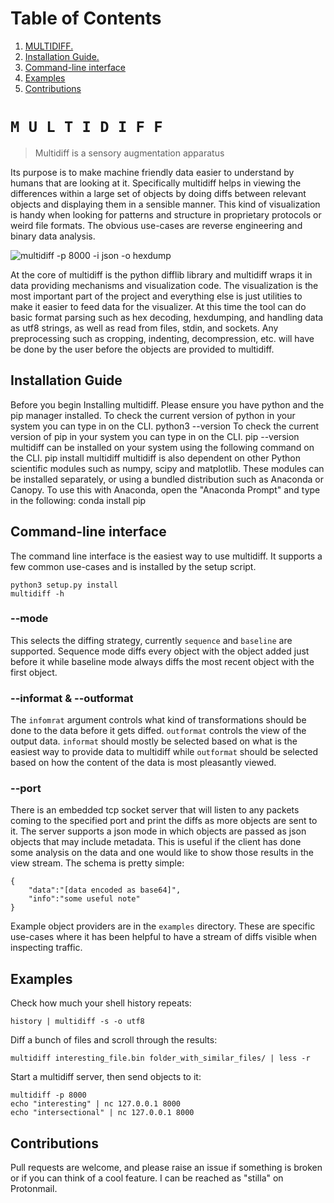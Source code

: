# Table of Contents
1. [ MULTIDIFF. ](#desc)
2. [ Installation Guide. ](#instal)
3. [Command-line interface](#CLI)
4. [Examples](#Exam)
5. [Contributions](#Contri)

<a name="desc"></a>
`M U L T I D I F F`
===================

> Multidiff is a sensory augmentation apparatus

Its purpose is to make machine friendly data easier to understand by humans that are looking at it.
Specifically multidiff helps in viewing the differences within a large set of objects by doing diffs between relevant objects and displaying them in a sensible manner.
This kind of visualization is handy when looking for patterns and structure in proprietary protocols or weird file formats.
The obvious use-cases are reverse engineering and binary data analysis.

![multidiff -p 8000 -i json -o hexdump](./hexdump_stream_mode.png)

At the core of multidiff is the python difflib library and multidiff wraps it in data providing mechanisms and visualization code.
The visualization is the most important part of the project and everything else is just utilities to make it easier to feed data for the visualizer.
At this time the tool can do basic format parsing such as hex decoding, hexdumping, and handling data as utf8 strings, as well as read from files, stdin, and sockets.
Any preprocessing such as cropping, indenting, decompression, etc. will have be done by the user before the objects are provided to multidiff.

<a name="instal"></a>
Installation Guide
----------------------
Before you begin Installing multidiff. Please ensure you have python and the pip manager installed.
To check the current version of python in your system you can type in on the CLI.
	python3 --version
To check the current version of pip in your system you can type in on the CLI.
	pip --version
multidiff can be installed on your system using the following command on the CLI.
	pip install multidiff
multidiff is also dependent on other Python scientific modules such as numpy, scipy and matplotlib. 
These modules can be installed separately, or using a bundled distribution such as Anaconda or Canopy.
To use this with Anaconda, open the "Anaconda Prompt" and type in the following:
	conda install pip

<a name="CLI"></a>
Command-line interface
----------------------
The command line interface is the easiest way to use multidiff. It supports a few common use-cases and is installed by the setup script.

	python3 setup.py install
	multidiff -h

### --mode
This selects the diffing strategy, currently `sequence` and `baseline` are supported.
Sequence mode diffs every object with the object added just before it while baseline mode always diffs the most recent object with the first object.

### --informat & --outformat
The `infomrat` argument controls what kind of transformations should be done to the data before it gets diffed. `outformat` controls the view of the output data.
`informat` should mostly be selected based on what is the easiest way to provide data to multidiff while `outformat` should be selected based on how the content of the data is most pleasantly viewed.

### --port
There is an embedded tcp socket server that will listen to any packets coming to the specified port and print the diffs as more objects are sent to it.
The server supports a json mode in which objects are passed as json objects that may include metadata. This is useful if the client has done some analysis on the data and one would like to show those results in the view stream. The schema is pretty simple:

	{
		"data":"[data encoded as base64]",
		"info":"some useful note"
	}

Example object providers are in the `examples` directory.
These are specific use-cases where it has been helpful to have a stream of diffs visible when inspecting traffic.

<a name="Exam"></a>
Examples
--------

Check how much your shell history repeats:

	history | multidiff -s -o utf8
	
Diff a bunch of files and scroll through the results:

	multidiff interesting_file.bin folder_with_similar_files/ | less -r

Start a multidiff server, then send objects to it:

	multidiff -p 8000
	echo "interesting" | nc 127.0.0.1 8000
	echo "intersectional" | nc 127.0.0.1 8000

<a name="Contri"></a>
Contributions
-------------

Pull requests are welcome, and please raise an issue if something is broken or if you can think of a cool feature. I can be reached as "stilla" on Protonmail.
